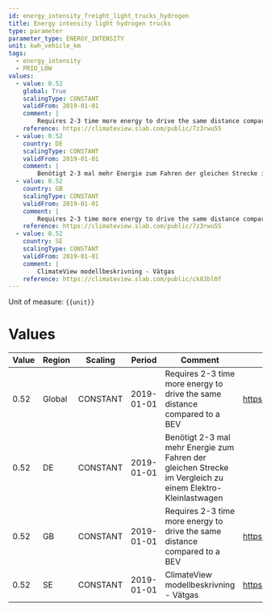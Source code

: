 ```yaml
---
id: energy_intensity_freight_light_trucks_hydrogen
title: Energy intensity light hydrogen trucks
type: parameter
parameter_type: ENERGY_INTENSITY
unit: kwh_vehicle_km
tags:
  - energy_intensity
  - PRIO_LOW
values:
  - value: 0.52
    global: True
    scalingType: CONSTANT
    validFrom: 2019-01-01
    comment: |
        Requires 2-3 time more energy to drive the same distance compared to a BEV
    reference: https://climateview.slab.com/public/7z3rwu55
  - value: 0.52
    country: DE
    scalingType: CONSTANT
    validFrom: 2019-01-01
    comment: |
        Benötigt 2-3 mal mehr Energie zum Fahren der gleichen Strecke im Vergleich zu einem Elektro-Kleinlastwagen
  - value: 0.52
    country: GB
    scalingType: CONSTANT
    validFrom: 2019-01-01
    comment: |
        Requires 2-3 time more energy to drive the same distance compared to a BEV
    reference: https://climateview.slab.com/public/7z3rwu55
  - value: 0.52
    country: SE
    scalingType: CONSTANT
    validFrom: 2019-01-01
    comment: |
        ClimateView modellbeskrivning - Vätgas
    reference: https://climateview.slab.com/public/ck83bl0f
---
```



Unit of measure: `{{unit}}`


# Values


| Value | Region | Scaling | Period | Comment | Reference |
|-------|--------|---------|--------|---------|-----------|
| 0.52 | Global | CONSTANT | 2019-01-01 | Requires 2-3 time more energy to drive the same distance compared to a BEV | https://climateview.slab.com/public/7z3rwu55 |
| 0.52 | DE | CONSTANT | 2019-01-01 | Benötigt 2-3 mal mehr Energie zum Fahren der gleichen Strecke im Vergleich zu einem Elektro-Kleinlastwagen |  |
| 0.52 | GB | CONSTANT | 2019-01-01 | Requires 2-3 time more energy to drive the same distance compared to a BEV | https://climateview.slab.com/public/7z3rwu55 |
| 0.52 | SE | CONSTANT | 2019-01-01 | ClimateView modellbeskrivning - Vätgas | https://climateview.slab.com/public/ck83bl0f |


